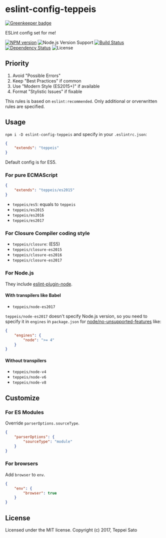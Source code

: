eslint-config-teppeis
====

[![Greenkeeper badge](https://badges.greenkeeper.io/teppeis/eslint-config-teppeis.svg)](https://greenkeeper.io/)

ESLint config set for me!

[![NPM version][npm-image]][npm-url]
![Node.js Version Support][node-version]
[![Build Status][circleci-image]][circleci-url]
[![Dependency Status][deps-image]][deps-url]
![License][license]

## Priority

1. Avoid "Possible Errors"
2. Keep "Best Practices" if common
3. Use "Modern Style (ES2015+)" if available
4. Format "Stylistic Issues" if fixable

This rules is based on `eslint:recommended`.
Only additional or orverwritten rules are specified. 

## Usage

`npm i -D eslint-config-teppeis` and specify in your `.eslintrc.json`:

```json
{
    "extends": "teppeis"
}
```

Default config is for ES5.

### For pure ECMAScript

```json
{
    "extends": "teppeis/es2015"
}
```

- `teppeis/es5`: equals to `teppeis`
- `teppeis/es2015`
- `teppeis/es2016`
- `teppeis/es2017`

### For Closure Compiler coding style

- `teppeis/closure`: (ES5)
- `teppeis/closure-es2015`
- `teppeis/closure-es2016`
- `teppeis/closure-es2017`

### For Node.js

They include [eslint-plugin-node](https://www.npmjs.com/package/eslint-plugin-node).

#### With transpilers like Babel

- `teppeis/node-es2017`

`teppeis/node-es2017` doesn't specify Node.js version, so you need to specify it in `engines` in `package.json` for
[node/no-unsupported-features](https://github.com/mysticatea/eslint-plugin-node/blob/master/docs/rules/no-unsupported-features.md)
like:

```json
{
    "engines": {
        "node": ">= 4"
    }
}
```

#### Without transpilers

- `teppeis/node-v4`
- `teppeis/node-v6`
- `teppeis/node-v8`

## Customize

### For ES Modules

Override `parserOptions.sourceType`.

```json
{
    "parserOptions": {
        "sourceType": "module"
    }
}
```

### For browsers

Add `browser` to `env`.

```json
{
    "env": {
        "browser": true
    }
}
```

## License

Licensed under the MIT license.
Copyright (c) 2017, Teppei Sato

[npm-image]: https://img.shields.io/npm/v/eslint-config-teppeis.svg
[npm-url]: https://npmjs.org/package/eslint-config-teppeis
[npm-downloads-image]: https://img.shields.io/npm/dm/eslint-config-teppeis.svg
[travis-image]: https://img.shields.io/travis/teppeis/eslint-config-teppeis/master.svg
[travis-url]: https://travis-ci.org/teppeis/eslint-config-teppeis
[circleci-image]: https://img.shields.io/circleci/project/github/teppeis/eslint-config-teppeis/master.svg
[circleci-url]: https://circleci.com/gh/teppeis/eslint-config-teppeis
[deps-image]: https://img.shields.io/david/teppeis/eslint-config-teppeis.svg
[deps-url]: https://david-dm.org/teppeis/eslint-config-teppeis
[node-version]: https://img.shields.io/badge/Node.js%20support-v4,v6,v8-brightgreen.svg
[coverage-image]: https://img.shields.io/coveralls/teppeis/eslint-config-teppeis/master.svg
[coverage-url]: https://coveralls.io/github/teppeis/eslint-config-teppeis?branch=master
[license]: https://img.shields.io/npm/l/eslint-config-teppeis.svg
